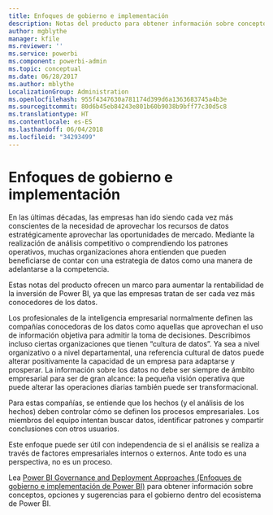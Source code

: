 ```yaml
---
title: Enfoques de gobierno e implementación
description: Notas del producto para obtener información sobre conceptos, opciones y sugerencias para el gobierno dentro del ecosistema de Power BI.
author: mgblythe
manager: kfile
ms.reviewer: ''
ms.service: powerbi
ms.component: powerbi-admin
ms.topic: conceptual
ms.date: 06/28/2017
ms.author: mblythe
LocalizationGroup: Administration
ms.openlocfilehash: 955f4347630a781174d399d6a1363683745a4b3e
ms.sourcegitcommit: 80d6b45eb84243e801b60b9038b9bff77c30d5c8
ms.translationtype: HT
ms.contentlocale: es-ES
ms.lasthandoff: 06/04/2018
ms.locfileid: "34293499"
---
```

# <a name="governance-and-deployment-approaches"></a>Enfoques de gobierno e implementación
En las últimas décadas, las empresas han ido siendo cada vez más conscientes de la necesidad de aprovechar los recursos de datos estratégicamente aprovechar las oportunidades de mercado. Mediante la realización de análisis competitivo o comprendiendo los patrones operativos, muchas organizaciones ahora entienden que pueden beneficiarse de contar con una estrategia de datos como una manera de adelantarse a la competencia.  

Estas notas del producto ofrecen un marco para aumentar la rentabilidad de la inversión de Power BI, ya que las empresas tratan de ser cada vez más conocedores de los datos.

Los profesionales de la inteligencia empresarial normalmente definen las compañías conocedoras de los datos como aquellas que aprovechan el uso de información objetiva para admitir la toma de decisiones.  Describimos incluso ciertas organizaciones que tienen “cultura de datos”.
Ya sea a nivel organizativo o a nivel departamental, una referencia cultural de datos puede alterar positivamente la capacidad de un empresa para adaptarse y prosperar.  La información sobre los datos no debe ser siempre de ámbito empresarial para ser de gran alcance: la pequeña visión operativa que puede alterar las operaciones diarias también puede ser transformacional.

Para estas compañías, se entiende que los hechos (y el análisis de los hechos) deben controlar cómo se definen los procesos empresariales. Los miembros del equipo intentan buscar datos, identificar patrones y compartir conclusiones con otros usuarios. 

Este enfoque puede ser útil con independencia de si el análisis se realiza a través de factores empresariales internos o externos. Ante todo es una perspectiva, no es un proceso.

Lea [Power BI Governance and Deployment Approaches (Enfoques de gobierno e implementación de Power BI)](http://go.microsoft.com/fwlink/?LinkId=785915&clcid=0x409) para obtener información sobre conceptos, opciones y sugerencias para el gobierno dentro del ecosistema de Power BI.

